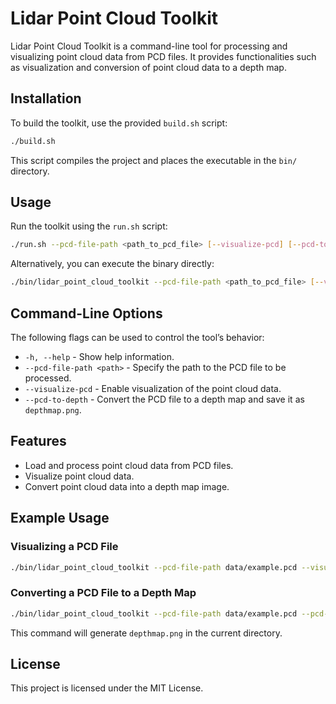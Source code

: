# Lidar Point Cloud Toolkit

Lidar Point Cloud Toolkit is a command-line tool for processing and visualizing point cloud data from PCD files. It provides functionalities such as visualization and conversion of point cloud data to a depth map.

## Installation

To build the toolkit, use the provided `build.sh` script:

```sh
./build.sh
```

This script compiles the project and places the executable in the `bin/` directory.

## Usage

Run the toolkit using the `run.sh` script:

```sh
./run.sh --pcd-file-path <path_to_pcd_file> [--visualize-pcd] [--pcd-to-depth]
```

Alternatively, you can execute the binary directly:

```sh
./bin/lidar_point_cloud_toolkit --pcd-file-path <path_to_pcd_file> [--visualize-pcd] [--pcd-to-depth]
```

## Command-Line Options

The following flags can be used to control the tool’s behavior:

- `-h, --help` - Show help information.
- `--pcd-file-path <path>` - Specify the path to the PCD file to be processed.
- `--visualize-pcd` - Enable visualization of the point cloud data.
- `--pcd-to-depth` - Convert the PCD file to a depth map and save it as `depthmap.png`.

## Features

- Load and process point cloud data from PCD files.
- Visualize point cloud data.
- Convert point cloud data into a depth map image.

## Example Usage

### Visualizing a PCD File

```sh
./bin/lidar_point_cloud_toolkit --pcd-file-path data/example.pcd --visualize-pcd
```

### Converting a PCD File to a Depth Map

```sh
./bin/lidar_point_cloud_toolkit --pcd-file-path data/example.pcd --pcd-to-depth
```

This command will generate `depthmap.png` in the current directory.

## License

This project is licensed under the MIT License.

